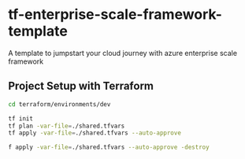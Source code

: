 # tf-enterprise-scale-framework-template
A template to jumpstart your cloud journey with azure enterprise scale framework

## Project Setup with Terraform

```bash
cd terraform/environments/dev

tf init
tf plan -var-file=./shared.tfvars 
tf apply -var-file=./shared.tfvars --auto-approve

f apply -var-file=./shared.tfvars --auto-approve -destroy 
```
